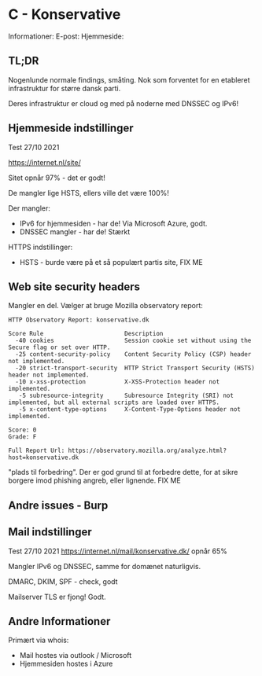 


# C - Konservative

Informationer:
E-post:
Hjemmeside:


## TL;DR

Nogenlunde normale findings, småting. Nok som forventet for en etableret infrastruktur for større dansk parti.

Deres infrastruktur er cloud og med på noderne med DNSSEC og IPv6!

## Hjemmeside indstillinger

Test 27/10 2021

https://internet.nl/site/

Sitet opnår 97% - det er godt!

De mangler lige HSTS, ellers ville det være 100%!



Der mangler:
* IPv6 for hjemmesiden - har de! Via Microsoft Azure, godt.
* DNSSEC mangler - har de! Stærkt

HTTPS indstillinger:

* HSTS - burde være på et så populært partis site, FIX ME



## Web site security headers

Mangler en del. Vælger at bruge Mozilla observatory report:

```
HTTP Observatory Report: konservative.dk

Score Rule                       Description
  -40 cookies                    Session cookie set without using the Secure flag or set over HTTP.
  -25 content-security-policy    Content Security Policy (CSP) header not implemented.
  -20 strict-transport-security  HTTP Strict Transport Security (HSTS) header not implemented.
  -10 x-xss-protection           X-XSS-Protection header not implemented.
   -5 subresource-integrity      Subresource Integrity (SRI) not implemented, but all external scripts are loaded over HTTPS.
   -5 x-content-type-options     X-Content-Type-Options header not implemented.

Score: 0
Grade: F

Full Report Url: https://observatory.mozilla.org/analyze.html?host=konservative.dk
```

"plads til forbedring". Der er god grund til at forbedre dette, for at sikre borgere imod phishing angreb, eller lignende. FIX ME

## Andre issues - Burp


## Mail indstillinger

Test 27/10 2021
https://internet.nl/mail/konservative.dk/ opnår 65%

Mangler IPv6 og DNSSEC, samme for domænet naturligvis.

DMARC, DKIM, SPF - check, godt

Mailserver TLS er fjong! Godt.

## Andre Informationer

Primært via whois:

* Mail hostes via outlook / Microsoft
* Hjemmesiden hostes i Azure
